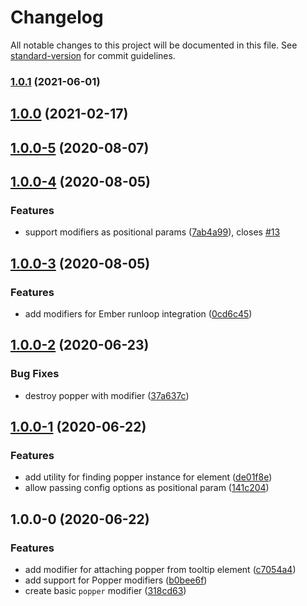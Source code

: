 # Changelog

All notable changes to this project will be documented in this file. See [standard-version](https://github.com/conventional-changelog/standard-version) for commit guidelines.

### [1.0.1](https://github.com/alexlafroscia/ember-popper-modifier/compare/v1.0.0...v1.0.1) (2021-06-01)

## [1.0.0](https://github.com/alexlafroscia/ember-popper-modifier/compare/v1.0.0-5...v1.0.0) (2021-02-17)

## [1.0.0-5](https://github.com/alexlafroscia/ember-popper-modifier/compare/v1.0.0-4...v1.0.0-5) (2020-08-07)

## [1.0.0-4](https://github.com/alexlafroscia/ember-popper-modifier/compare/v1.0.0-3...v1.0.0-4) (2020-08-05)

### Features

- support modifiers as positional params ([7ab4a99](https://github.com/alexlafroscia/ember-popper-modifier/commit/7ab4a99d53b54aea7dd5d7e20f619c46af8f729a)), closes [#13](https://github.com/alexlafroscia/ember-popper-modifier/issues/13)

## [1.0.0-3](https://github.com/alexlafroscia/ember-popper-modifier/compare/v1.0.0-2...v1.0.0-3) (2020-08-05)

### Features

- add modifiers for Ember runloop integration ([0cd6c45](https://github.com/alexlafroscia/ember-popper-modifier/commit/0cd6c45a473a5c3339eba441a50848040884d7cf))

## [1.0.0-2](https://github.com/alexlafroscia/ember-popper-modifier/compare/v1.0.0-1...v1.0.0-2) (2020-06-23)

### Bug Fixes

- destroy popper with modifier ([37a637c](https://github.com/alexlafroscia/ember-popper-modifier/commit/37a637cca5e5e0a94db8dc2d7c1c97eaeaf4fe58))

## [1.0.0-1](https://github.com/alexlafroscia/ember-popper-modifier/compare/v1.0.0-0...v1.0.0-1) (2020-06-22)

### Features

- add utility for finding popper instance for element ([de01f8e](https://github.com/alexlafroscia/ember-popper-modifier/commit/de01f8e474e8b093ec906c45be0f41f51265c22a))
- allow passing config options as positional param ([141c204](https://github.com/alexlafroscia/ember-popper-modifier/commit/141c2040701a976faa1c3bce87c6fc90a5b2619d))

## 1.0.0-0 (2020-06-22)

### Features

- add modifier for attaching popper from tooltip element ([c7054a4](https://github.com/alexlafroscia/ember-popper-modifier/commit/c7054a4c1c849d9ac3bae9e248e96397b7eb077c))
- add support for Popper modifiers ([b0bee6f](https://github.com/alexlafroscia/ember-popper-modifier/commit/b0bee6f0162ca5133d3b129eaf2bdca2aa746fff))
- create basic `popper` modifier ([318cd63](https://github.com/alexlafroscia/ember-popper-modifier/commit/318cd63b1b619012f17b6cd86b29fdcc872c9a8f))
